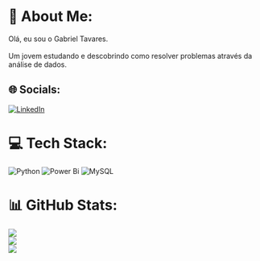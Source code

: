# 💫 About Me:
Olá, eu sou o Gabriel Tavares.<br><br>Um jovem estudando e descobrindo como resolver problemas através da análise de dados.


## 🌐 Socials:
[![LinkedIn](https://img.shields.io/badge/LinkedIn-%230077B5.svg?logo=linkedin&logoColor=white)](https://linkedin.com/in/https://www.linkedin.com/in/gabriel-t-909898193/) 

# 💻 Tech Stack:
![Python](https://img.shields.io/badge/python-3670A0?style=for-the-badge&logo=python&logoColor=ffdd54) ![Power Bi](https://img.shields.io/badge/power_bi-F2C811?style=for-the-badge&logo=powerbi&logoColor=black) ![MySQL](https://img.shields.io/badge/mysql-%2300000f.svg?style=for-the-badge&logo=mysql&logoColor=white)
# 📊 GitHub Stats:
![](https://github-readme-stats.vercel.app/api?username=Gabriel1025&theme=calm&hide_border=false&include_all_commits=false&count_private=false)<br/>
![](https://github-readme-streak-stats.herokuapp.com/?user=Gabriel1025&theme=calm&hide_border=false)<br/>
![](https://github-readme-stats.vercel.app/api/top-langs/?username=Gabriel1025&theme=calm&hide_border=false&include_all_commits=false&count_private=false&layout=compact)

<!-- Proudly created with GPRM ( https://gprm.itsvg.in ) -->